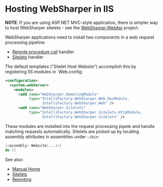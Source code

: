 # Hosting WebSharper in IIS

**NOTE**: If you are using ASP.NET MVC-style application, there is
simpler way to host WebSharper sitelets - see the
[WebSharper.WebApi](http://github.com/intellifactory/websharper.webapi)
project.

WebSharper applications need to install two components in a web
request processing pipeline:

* [Remote procedure call](Remoting.md) handler
* [Sitelets](Sitelets.md) handler

The default templates ("Sitelet Host Website") accomplish this by
registering IIS modules in `Web.config:

```xml
<configuration>
  <system.webServer>
    <modules>
      <add name="WebSharper.RemotingModule"
           type="IntelliFactory.WebSharper.Web.RpcModule,
                 IntelliFactory.WebSharper.Web" />
      <add name="WebSharper.Sitelets"
           type="IntelliFactory.WebSharper.Sitelets.HttpModule,
                 IntelliFactory.WebSharper.Sitelets" />
```

These modules are installed into the request processing pipele and
handle matching requests automatically. Sitelets are picked up by
locating assembly attributes in assemblies under `~/bin`:

```fsharp
[<assembly: Website(...)>]
do ()
```

See also:

* [Manual Home](WebSharper.md)
* [Sitelets](Sitelets.md)
* [Remoting](Remoting.md)
